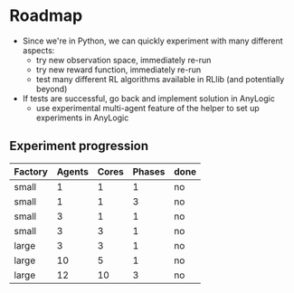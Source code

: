 # Roadmap

- Since we're in Python, we can quickly experiment with many different aspects:
    - try new observation space, immediately re-run
    - try new reward function, immediately re-run
    - test many different RL algorithms available in RLlib (and potentially beyond)
- If tests are successful, go back and implement solution in AnyLogic
    - use experimental multi-agent feature of the helper to set up experiments in AnyLogic


## Experiment progression

|  Factory  | Agents    |  Cores    |  Phases   | done  |
|---        |---        |---        |---        |---    |
|      small|          1|          1|          1|     no|
|      small|          1|          1|          3|     no|
|      small|          3|          1|          1|     no|
|      small|          3|          3|          1|     no|
|      large|          3|          3|          1|     no|
|      large|         10|          5|          1|     no|
|      large|         12|         10|          3|     no|
